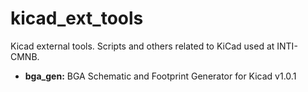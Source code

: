 # kicad_ext_tools
Kicad external tools. Scripts and others related to KiCad used at INTI-CMNB.

  * **bga_gen:** BGA Schematic and Footprint Generator for Kicad v1.0.1